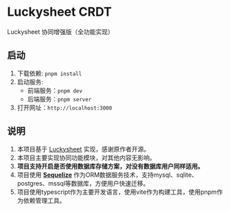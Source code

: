 # Luckysheet CRDT
Luckysheet 协同增强版（全功能实现）

## 启动
1. 下载依赖: `pnpm install`
2. 启动服务: 
    - 前端服务：`pnpm dev`
    - 后端服务：`pnpm server`
3. 打开网址：`http://localhost:3000`

## 说明
1. 本项目基于 [Luckysheet](https://github.com/mengshukeji/Luckysheet) 实现，感谢原作者开源。
2. 本项目主要实现协同功能模块，对其他内容无影响。
3. **项目支持开启是否使用数据库存储方案，对没有数据库用户同样适用。**
4. 项目使用 **[Sequelize](https://www.sequelize.cn/)** 作为ORM数据服务技术，支持mysql、sqlite、postgres、mssql等数据库，方便用户快速迁移。
5. 项目使用typescript作为主要开发语言，使用vite作为构建工具，使用pnpm作为依赖管理工具。